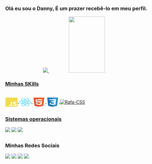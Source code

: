 ### Olá eu sou o Danny, É um prazer recebê-lo em meu perfil. </h2>
<div align="center">
  <a href="https://github.com/dennyberrios">
  <img whidt="48%" height="180em" src="https://github-readme-stats.vercel.app/api?username=dennyberrios&show_icons=true&theme=radical&include_all_commits=true&count_private=true"/>
  <img  width="48%" height="180em" src="https://github-readme-stats.vercel.app/api/top-langs/?username=dennyberrios&layout=compact&langs_count=7&theme=radical"/>
</div>
  <h3>Minhas SKills</h3>
  <div style="display: inline_block"><br>
  <img align="center" alt="Rafa-Js" height="30" width="40" src="https://raw.githubusercontent.com/devicons/devicon/master/icons/javascript/javascript-plain.svg">
  <img align="center" alt="Rafa-React" height="30" width="40" src="https://raw.githubusercontent.com/devicons/devicon/master/icons/react/react-original.svg">
  <img align="center" alt="Rafa-HTML" height="30" width="40" src="https://raw.githubusercontent.com/devicons/devicon/master/icons/html5/html5-original.svg">
  <img align="center" alt="Rafa-CSS" height="30" width="40" src="https://raw.githubusercontent.com/devicons/devicon/master/icons/css3/css3-original.svg">
  <img align="center" alt="Rafa-CSS" height="30" width="40" src="https://img.shields.io/badge/Node.js-43853D?style=for-the-badge&logo=node.js&logoColor=white">
</div>
 
  ##
  
  <div>
    <h3>Sistemas operacionais</h3>
    <a href="https://www.linkedin.com/in/dennys-berrios-405b3321b/" target="_blank"><img src="https://img.shields.io/badge/Windows-0078D6?style=for-the-badge&logo=windows&logoColor=white" target="_blank"></a>
    <a href="https://www.linkedin.com/in/dennys-berrios-405b3321b/" target="_blank"><img src="https://img.shields.io/badge/Linux_Mint-87CF3E?style=for-the-badge&logo=linux-mint&logoColor=white" target="_blank"></a>
    <a href="https://www.linkedin.com/in/dennys-berrios-405b3321b/" target="_blank"><img src="https://img.shields.io/badge/Ubuntu-E95420?style=for-the-badge&logo=ubuntu&logoColor=white" target="_blank"></a>
  </div>
  
  ##
  
  <div> 
    <h3>Minhas Redes Sociais</h3>
  <a href="https://www.instagram.com/berrios_danny30/" target="_blank"><img src="https://img.shields.io/badge/-Instagram-%23E4405F?style=for-the-badge&logo=instagram&logoColor=white" target="_blank"></a>
 <a href="https://discord.com/channels/@me" target="_blank"><img src="https://img.shields.io/badge/Discord-7289DA?style=for-the-badge&logo=discord&logoColor=white" target="_blank"></a> 
  <a href = "mailto:dennyberrios123@gmail.com"><img src="https://img.shields.io/badge/-Gmail-%23333?style=for-the-badge&logo=gmail&logoColor=white" target="_blank"></a>
  <a href="https://www.linkedin.com/in/dennys-berrios-405b3321b/" target="_blank"><img src="https://img.shields.io/badge/-LinkedIn-%230077B5?style=for-the-badge&logo=linkedin&logoColor=white" target="_blank"></a> 
</div>
